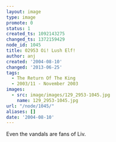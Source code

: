 ```yaml
---
layout: image
type: image
promote: 0
status: 1
created_ts: 1092143275
changed_ts: 1372159429
node_id: 1045
title: 02953 Oi! Lush Elf!
author: anj
created: '2004-08-10'
changed: '2013-06-25'
tags:
  - The Return Of The King
  - 2003/11 - November 2003
images:
  - src: image/images/129_2953-1045.jpg
    name: 129_2953-1045.jpg
url: "/node/1045/"
aliases: []
date: '2004-08-10'
---
```

Even the vandals are fans of Liv.
